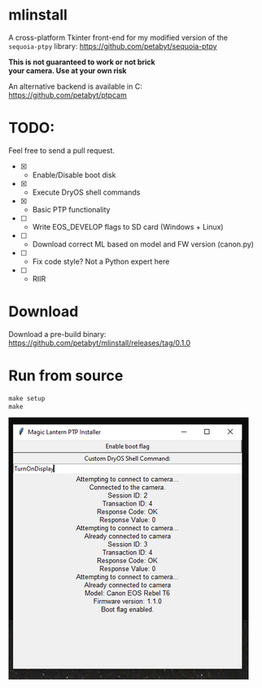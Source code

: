 # mlinstall
A cross-platform Tkinter front-end for my modified version of the  
`sequoia-ptpy` library: https://github.com/petabyt/sequoia-ptpy  

**This is not guaranteed to work or not brick  
your camera. Use at your own risk**  

An alternative backend is available in C:  
https://github.com/petabyt/ptpcam  

# TODO:
Feel free to send a pull request.  
- [x] - Enable/Disable boot disk
- [x] - Execute DryOS shell commands
- [x] - Basic PTP functionality
- [ ] - Write EOS_DEVELOP flags to SD card (Windows + Linux)
- [ ] - Download correct ML based on model and FW version (canon.py)
- [ ] - Fix code style? Not a Python expert here
- [ ] - RIIR

# Download
Download a pre-build binary:  
https://github.com/petabyt/mlinstall/releases/tag/0.1.0  

# Run from source
```
make setup
make
```

![demo](screenshot.png)
